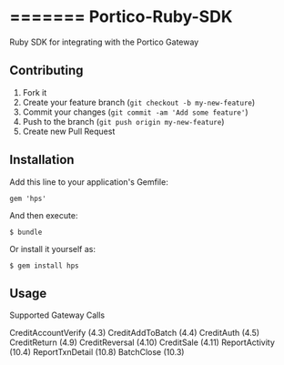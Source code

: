 =======
Portico-Ruby-SDK
================

Ruby SDK for integrating with the Portico Gateway

## Contributing

1. Fork it
2. Create your feature branch (`git checkout -b my-new-feature`)
3. Commit your changes (`git commit -am 'Add some feature'`)
4. Push to the branch (`git push origin my-new-feature`)
5. Create new Pull Request

## Installation

Add this line to your application's Gemfile:

    gem 'hps'

And then execute:

    $ bundle

Or install it yourself as:

    $ gem install hps

## Usage

Supported Gateway Calls

CreditAccountVerify (4.3)
CreditAddToBatch (4.4)
CreditAuth (4.5)
CreditReturn (4.9)
CreditReversal (4.10)
CreditSale (4.11) 
ReportActivity (10.4)
ReportTxnDetail (10.8)
BatchClose (10.3)